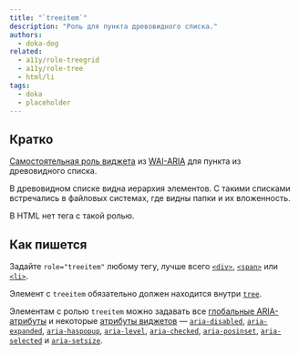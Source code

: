 ```yaml
---
title: "`treeitem`"
description: "Роль для пункта древовидного списка."
authors:
  - doka-dog
related:
  - a11y/role-treegrid
  - a11y/role-tree
  - html/li
tags:
  - doka
  - placeholder
---
```


## Кратко

[Самостоятельная роль виджета](/a11y/aria-roles/#roli-vidzhetov) из [WAI-ARIA](/a11y/aria-intro/#specifikaciya) для пункта из древовидного списка.

В древовидном списке видна иерархия элементов. С такими списками встречались в файловых системах, где видны папки и их вложенность.

В HTML нет тега с такой ролью.

## Как пишется

Задайте `role="treeitem"` любому тегу, лучше всего [`<div>`](/html/div/), [`<span>`](/html/span/) или [`<li>`](/html/li/).

Элемент с `treeitem` обязательно должен находится внутри [`tree`](/a11y/role-tree/).

Элементам с ролью `treeitem` можно задавать все [глобальные ARIA-атрибуты](/a11y/aria-attrs/#globalnye-atributy) и некоторые [атрибуты виджетов](/a11y/aria-attrs/#atributy-vidzhetov) — [`aria-disabled`](/a11y/aria-disabled/), [`aria-expanded`](/a11y/aria-expanded/), [`aria-haspopup`](/a11y/aria-haspopup/), [`aria-level`](/a11y/aria-level/), [`aria-checked`](/a11y/aria-checked/), [`aria-posinset`](/a11y/aria-posinset/), [`aria-selected`](/a11y/aria-selected/) и [`aria-setsize`](/a11y/aria-setsize/).
